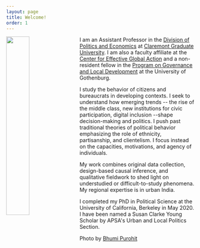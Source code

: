 ```yaml
---
layout: page
title: Welcome!
order: 1
---
```


<!-- Global site tag (gtag.js) - Google Analytics -->
<script async src="https://www.googletagmanager.com/gtag/js?id=UA-111923831-1"></script>
<script>
  window.dataLayer = window.dataLayer || [];
  function gtag(){dataLayer.push(arguments);}
  gtag('js', new Date());

  gtag('config', 'UA-111923831-1');
</script>


<img style="float: left;padding-right: 20px;" src="picture2.png"  width="35%" height="35%">


I am an Assistant Professor in the [Division of Politics and Economics](https://www.cgu.edu/school/ssspe/division-of-politics-economics/) at [Claremont Graduate University](https://www.cgu.edu). I am also a faculty affiliate at the [Center for Effective Global Action](https://cega.berkeley.edu) and a non-resident fellow in the [Program on Governance and Local Development](https://gld.gu.se) at the University of Gothenburg.


 I study the behavior of citizens and bureaucrats in developing contexts. I seek to understand how emerging trends -- the rise of the middle class, new institutions for civic participation, digital inclusion --shape decision-making and politics. I push past traditional theories of political behavior emphasizing the role of ethnicity, partisanship, and clientelism. I focus instead on the capacities, motivations, and agency of individuals. 
 
 My work combines original data collection, design-based causal inference, and qualitative fieldwork to shed light on understudied or difficult-to-study phenomena. My regional expertise is in urban India.


I completed my PhD in Political Science at the University of California, Berkeley in May 2020. I have been named a Susan Clarke Young Scholar by APSA's Urban and Local Politics Section. 



Photo by [Bhumi Purohit](https://www.bhumipurohit.com)



